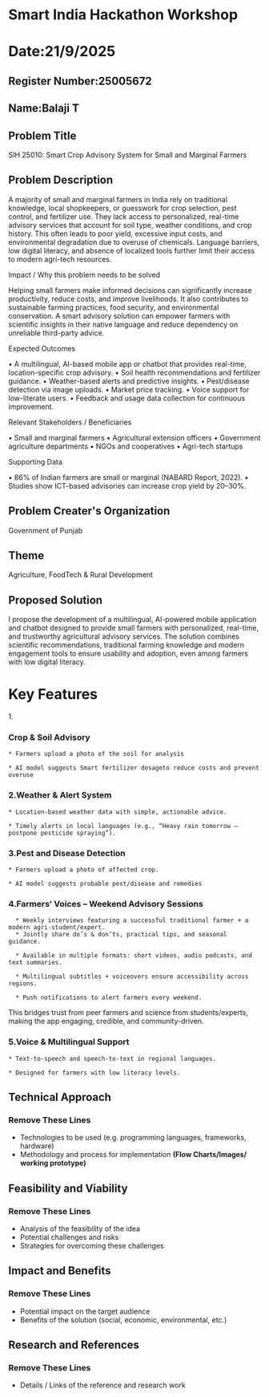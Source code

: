 # Smart India Hackathon Workshop
# Date:21/9/2025
## Register Number:25005672
## Name:Balaji T
## Problem Title
SIH 25010: Smart Crop Advisory System for Small and Marginal Farmers
## Problem Description
A majority of small and marginal farmers in India rely on traditional knowledge, local shopkeepers, or guesswork for crop selection, pest control, and fertilizer use. They lack access to personalized, real-time advisory services that account for soil type, weather conditions, and crop history. This often leads to poor yield, excessive input costs, and environmental degradation due to overuse of chemicals. Language barriers, low digital literacy, and absence of localized tools further limit their access to modern agri-tech resources.

Impact / Why this problem needs to be solved

Helping small farmers make informed decisions can significantly increase productivity, reduce costs, and improve livelihoods. It also contributes to sustainable farming practices, food security, and environmental conservation. A smart advisory solution can empower farmers with scientific insights in their native language and reduce dependency on unreliable third-party advice.

Expected Outcomes

• A multilingual, AI-based mobile app or chatbot that provides real-time, location-specific crop advisory.
• Soil health recommendations and fertilizer guidance.
• Weather-based alerts and predictive insights.
• Pest/disease detection via image uploads.
• Market price tracking.
• Voice support for low-literate users.
• Feedback and usage data collection for continuous improvement.

Relevant Stakeholders / Beneficiaries

• Small and marginal farmers
• Agricultural extension officers
• Government agriculture departments
• NGOs and cooperatives
• Agri-tech startups

Supporting Data

• 86% of Indian farmers are small or marginal (NABARD Report, 2022).
• Studies show ICT-based advisories can increase crop yield by 20–30%.

## Problem Creater's Organization
Government of Punjab

## Theme
Agriculture, FoodTech & Rural Development

## Proposed Solution
I propose the development of a multilingual, AI-powered mobile application and chatbot designed to provide small farmers with personalized, real-time, and trustworthy agricultural advisory services. The solution combines scientific recommendations, traditional farming knowledge and modern engagement tools to ensure usability and adoption, even among farmers with low digital literacy.

<h1>Key Features</h1>

1.<h3>Crop & Soil Advisory</h3>

    * Farmers upload a photo of the soil for analysis

    * AI model suggests Smart fertilizer dosageto reduce costs and prevent overuse

<h3>2.Weather & Alert System</h3>

    * Location-based weather data with simple, actionable advice.

    * Timely alerts in local languages (e.g., “Heavy rain tomorrow – postpone pesticide spraying”).

<h3>3.Pest and Disease Detection</h3>

    * Farmers upload a photo of affected crop.

    * AI model suggests probable pest/disease and remedies

<h3>4.Farmers’ Voices – Weekend Advisory Sessions</h3>

      * Weekly interviews featuring a successful traditional farmer + a modern agri-student/expert.
      * Jointly share do’s & don’ts, practical tips, and seasonal guidance.

      * Available in multiple formats: short videos, audio podcasts, and text summaries.

      * Multilingual subtitles + voiceovers ensure accessibility across regions.

      * Push notifications to alert farmers every weekend.

This bridges trust from peer farmers and science from students/experts, making the app engaging, credible, and community-driven.

<h3>5.Voice & Multilingual Support</h3>

    * Text-to-speech and speech-to-text in regional languages.

    * Designed for farmers with low literacy levels.
   


## Technical Approach
<h3>Remove These Lines</h3>
<ul><li>Technologies to be used (e.g. programming languages, frameworks, hardware)
</li>
<li>Methodology and process for implementation <b>(Flow Charts/Images/ working prototype)</b></li></ul>

## Feasibility and Viability
<h3>Remove These Lines</h3>
<ul><li>Analysis of the feasibility of the idea</li>
<li>Potential challenges and risks</li>
<li>Strategies for overcoming these challenges</li></ul>

## Impact and Benefits
<h3>Remove These Lines</h3>
<ul><li>Potential impact on the target audience</li>
<li>Benefits of the solution (social, economic, environmental, etc.)</li></ul>

## Research and References
<h3>Remove These Lines</h3>
<ul><li>Details / Links of the reference and research work</li></ul>
